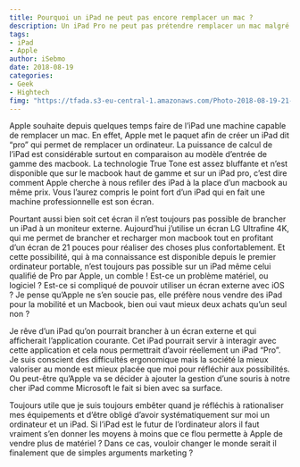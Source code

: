 ```yaml
---
title: Pourquoi un iPad ne peut pas encore remplacer un mac ?
description: Un iPad Pro ne peut pas prétendre remplacer un mac malgré ce qu’Apple veut nous vendre. Malgré des performances au niveau d’un macbook pro, les limitations de la connectique ne peuvent pas reproduire l’utilisation d’un ordinateur portable. 
tags: 
- iPad
- Apple
author: iSebmo
date: 2018-08-19
categories: 
- Geek
- Hightech
fimg: "https://tfada.s3-eu-central-1.amazonaws.com/Photo-2018-08-19-21-59-3usRK5u4JtKmHT5VseyO.jpg"
---
```


Apple souhaite depuis quelques temps faire de l’iPad une machine capable de remplacer un mac. En effet, Apple met le paquet afin de créer un iPad dit “pro” qui permet de remplacer un ordinateur. La puissance de calcul de l’iPad est considérable surtout en comparaison au modèle d’entrée de gamme des macbook. La technologie True Tone est assez bluffante et n’est disponible que sur le macbook haut de gamme et sur un iPad pro, c’est dire comment Apple cherche à nous refiler des iPad à la place d’un macbook au même prix. 
Vous l’aurez compris le point fort d’un iPad qui en fait une machine professionnelle est son écran. 

Pourtant aussi bien soit cet écran il n’est toujours pas possible de brancher un iPad à un moniteur externe. Aujourd’hui j’utilise un écran LG Ultrafine 4K, qui me permet de brancher et recharger mon macbook tout en profitant d’un écran de 21 pouces pour réaliser des choses plus confortablement. Et cette possibilité, qui à ma connaissance est disponible depuis le premier ordinateur portable, n’est toujours pas possible sur un iPad même celui qualifié de Pro par Apple, un comble !
Est-ce un problème matériel, ou logiciel ? Est-ce si compliqué de pouvoir utiliser un écran externe avec iOS ? Je pense qu’Apple ne s’en soucie pas, elle préfère nous vendre des iPad pour la mobilité et un Macbook, bien oui vaut mieux deux achats qu’un seul non ?

Je rêve d’un iPad qu’on pourrait brancher à un écran externe et qui afficherait l’application courante. Cet iPad pourrait servir à interagir avec cette application et cela nous permettrait d’avoir réellement un iPad “Pro”. Je suis conscient des difficultés ergonomique mais la société la mieux valoriser au monde est mieux placée que moi pour réfléchir aux possibilités. Ou peut-être qu’Apple va se décider à ajouter la gestion d’une souris à notre cher iPad comme Microsoft le fait si bien avec sa surface. 

Toujours utile que je suis toujours embêter quand je réfléchis à rationaliser mes équipements et d’être obligé d’avoir systématiquement sur moi un ordinateur et un iPad. Si l’iPad est le futur de l’ordinateur alors il faut vraiment s’en donner les moyens à moins que ce flou permette à Apple de vendre plus de matériel ? Dans ce cas, vouloir changer le monde serait il finalement que de simples arguments marketing ?

